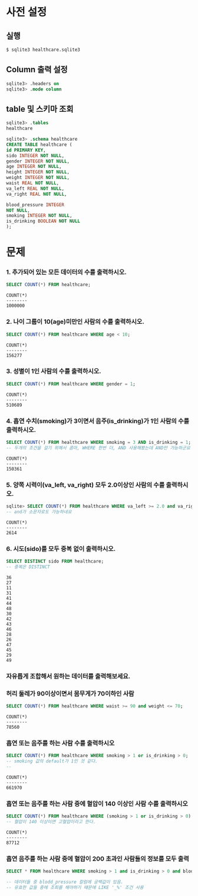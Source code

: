 # 사전 설정

## 실행

```bash
$ sqlite3 healthcare.sqlite3 
```

## Column 출력 설정

```sql
sqlite3> .headers on 
sqlite3> .mode column
```

## table 및 스키마 조회

```sql
sqlite3> .tables
healthcare

sqlite3> .schema healthcare
CREATE TABLE healthcare (
id PRIMARY KEY,        
sido INTEGER NOT NULL, 
gender INTEGER NOT NULL,
age INTEGER NOT NULL,  
height INTEGER NOT NULL,
weight INTEGER NOT NULL,
waist REAL NOT NULL,   
va_left REAL NOT NULL, 
va_right REAL NOT NULL,

blood_pressure INTEGER 
NOT NULL,
smoking INTEGER NOT NULL,
is_drinking BOOLEAN NOT NULL
);
```

# 문제

### 1. 추가되어 있는 모든 데이터의 수를 출력하시오.

```sql
SELECT COUNT(*) FROM healthcare;
```

```
COUNT(*)
--------
1000000
```

### 2. 나이 그룹이 10(age)미만인 사람의 수를 출력하시오.

```sql
SELECT COUNT(*) FROM healthcare WHERE age < 10;
```

```
COUNT(*)
--------
156277
```

### 3. 성별이 1인 사람의 수를 출력하시오.

```sql
SELECT COUNT(*) FROM healthcare WHERE gender = 1;
```

```
COUNT(*)
--------
510689
```

### 4. 흡연 수치(smoking)가 3이면서 음주(is_drinking)가 1인 사람의 수를 출력하시오.

```sql
SELECT COUNT(*) FROM healthcare WHERE smoking = 3 AND is_drinking = 1;
-- 두개의 조건을 걸기 위해서 콤마, WHERE 한번 더, AND 사용해봤는데 AND만 가능하군요
```

```
COUNT(*)
--------
150361
```

### 5. 양쪽 시력이(va_left, va_right) 모두 2.0이상인 사람의 수를 출력하시오.

```sql
sqlite> SELECT COUNT(*) FROM healthcare WHERE va_left >= 2.0 and va_right >= 2.0; 
-- and가 소문자로도 가능하네요
```

```
COUNT(*)
--------
2614
```

### 6. 시도(sido)를 모두 중복 없이 출력하시오.

```sql
SELECT DISTINCT sido FROM healthcare;
-- 중복은 DISTINCT
```

```
36
27
11
31
41
44
48
30
42
43
46
28
26
47
45
29
49
```

### 자유롭게 조합해서 원하는 데이터를 출력해보세요.

### 허리 둘레가 90이상이면서 몸무게가 70이하인 사람
```sql
SELECT COUNT(*) FROM healthcare WHERE waist >= 90 and weight <= 70;
```
```
COUNT(*)
--------
78560
```


### 흡연 또는 음주를 하는 사람 수를 출력하시오
```sql
SELECT COUNT(*) FROM healthcare WHERE smoking > 1 or is_drinking > 0;
-- smoking 값의 default가 1인 것 같다.
-- 
```
```
COUNT(*)
--------
661970
```

### 흡연 또는 음주를 하는 사람 중에 혈압이 140 이상인 사람 수를 출력하시오
```sql
SELECT COUNT(*) FROM healthcare WHERE (smoking > 1 or is_drinking > 0) and blood_pressure >= 140;
-- 혈압이 140 이상이면 고혈압이라고 한다.
```
```
COUNT(*)
--------
87712
```

### 흡연 음주를 하는 사람 중에 혈압이 200 초과인 사람들의 정보를 모두 출력
```sql
SELECT * FROM healthcare WHERE smoking > 1 and is_drinking > 0 and blood_pressure > 200 and blood_pressure LIKE '_%';
```
```sql
-- 데이터들 중 blodd_pressure 칼럼에 공백값이 있음.
-- 유효한 값들 중에 조회를 해야하기 떄문에 LIKE '_%' 조건 사용
```